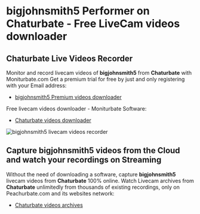 # bigjohnsmith5 Performer on Chaturbate - Free LiveCam videos downloader

## Chaturbate Live Videos Recorder

Monitor and record livecam videos of **bigjohnsmith5** from **Chaturbate** with Moniturbate.com
Get a premium trial for free by just and only registering with your Email address:
* [bigjohnsmith5 Premium videos downloader](https://moniturbate.com/request-demo-licence-key.html)

Free livecam videos downloader - Moniturbate Software:
* [Chaturbate videos downloader](https://moniturbate.com/moniturbate-download-software.html)

![bigjohnsmith5 livecam videos recorder](https://peachurnet.com/templates/moniturbate-software.png)


## Capture bigjohnsmith5 videos from the Cloud and watch your recordings on Streaming

Without the need of downloading a software, capture **bigjohnsmith5** livecam videos from **Chaturbate** 100% online.
Watch Livecam archives from **Chaturbate** unlimitedly from thousands of existing recordings, only on Peachurbate.com and its websites network:
* [Chaturbate videos archives](https://peachurnet.com/)